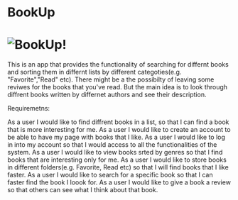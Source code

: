 # BookUp

# ![BookUp!](https://user-images.githubusercontent.com/74716351/163846904-70ce5f73-22fd-45d9-bd81-74741c843531.jpeg)


This is an app that provides the functionality of searching for differnt books and sorting them 
in differnt lists by different categoties(e.g. "Favorite","Read" etc). 
There might be a the possibilty of leaving some reviwes for the books that you've read. 
But the main idea is to look through diffrent books written by differnet authors and see their description.

Requiremetns:

As a user I would like to find diffrent books in a list, so that I can find a book that is more interesting for me.
As a user I would like to create an account to be able to have my page with books that I like. 
As a user I would like to log in into my account so that I would access to all the functionalities of the system. 
As a user I would like to view books srted by genres so that I find books that are interesting only for me. 
As a user I would like to store books in different folders(e.g. Favorite, Read etc) so that I will find books that I like faster. 
As a user I would like to search for a specific book so that I can faster find the book I loook for. 
As a user I would like to give a book a review so that others can see what I think about that book.
